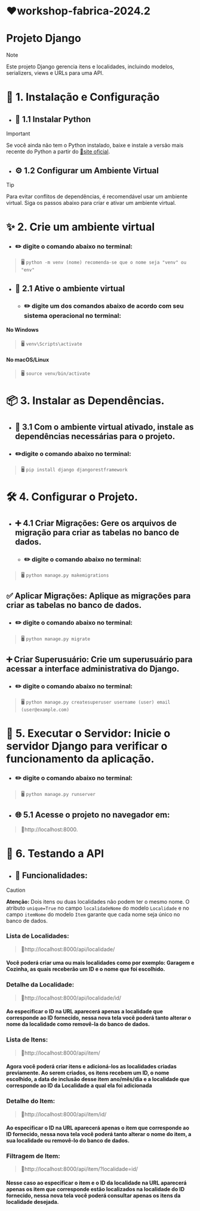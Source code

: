 # ❤️workshop-fabrica-2024.2
# Projeto Django

> [!NOTE]
> Este projeto Django gerencia itens e localidades, incluindo modelos, serializers, views e URLs para uma API.

# 🔧 1. Instalação e Configuração

 - ## 🐍 1.1 Instalar Python
> [!IMPORTANT]
> Se você ainda não tem o Python instalado, baixe e instale a versão mais recente do Python a partir do [🔗site oficial](https://www.python.org/downloads/).


- ## ⚙️ 1.2 Configurar um Ambiente Virtual

> [!TIP]
> Para evitar conflitos de dependências, é recomendável usar um ambiente virtual. Siga os passos abaixo para criar e ativar um ambiente virtual.

#### 

 # ✨ 2. Crie um ambiente virtual
  - ### ✏️ digite o comando abaixo no terminal:

>🖥️ `python -m venv (nome) recomenda-se que o nome seja "venv" ou "env"`

- ## 🔌 2.1 Ative o ambiente virtual

  - ### ✏️ digite um dos comandos abaixo de acordo com seu sistema operacional no terminal:
#### No Windows

>🖥️ `venv\Scripts\activate`

#### No macOS/Linux
>🖥️ `source venv/bin/activate`

# 📦 3. Instalar as Dependências.
  
 - ## 💾 3.1 Com o ambiente virtual ativado, instale as dependências necessárias para o projeto.
    
  - ### ✏️digite o comando abaixo no terminal:
>🖥️ `pip install django djangorestframework`

# 🛠️ 4. Configurar o Projeto.

- ## ➕ 4.1 Criar Migrações: Gere os arquivos de migração para criar as tabelas no banco de dados.
  - ### ✏️ digite o comando abaixo no terminal:
>🖥️ `python manage.py makemigrations`

## ✅ Aplicar Migrações: Aplique as migrações para criar as tabelas no banco de dados.
  - ### ✏️ digite o comando abaixo no terminal:
>🖥️ `python manage.py migrate`

## ➕ Criar Superusuário: Crie um superusuário para acessar a interface administrativa do Django.
  - ### ✏️ digite o comando abaixo no terminal:
>🖥️ `python manage.py createsuperuser username (user) email (user@example.com)`

# 🚀 5. Executar o Servidor: Inicie o servidor Django para verificar o funcionamento da aplicação.
- ### ✏️ digite o comando abaixo no terminal:
> 🖥️ `python manage.py runserver`

- ## 🌐 5.1 Acesse o projeto no navegador em:
>🔗http://localhost:8000.

# 🧪 6. Testando a API

- ## 🧩 Funcionalidades: 

> [!CAUTION]
> **Atenção:** Dois itens ou duas localidades não podem ter o mesmo nome. O atributo `unique=True` no campo `localidadeNome` do modelo `Localidade` e no campo `itemNome` do modelo `Item` garante que cada nome seja único no banco de dados.

### Lista de Localidades: 
> 🔗http://localhost:8000/api/localidade/

#### Você poderá criar uma ou mais localidades como por exemplo: Garagem e Cozinha, as quais receberão um ID e o nome que foi escolhido.

### Detalhe da Localidade: 
> 🔗http://localhost:8000/api/localidade/id/

#### Ao especificar o ID na URL aparecerá apenas a localidade que corresponde ao ID fornecido, nessa nova tela você poderá tanto alterar o nome da localidade como removê-la do banco de dados.

### Lista de Itens: 
> 🔗http://localhost:8000/api/item/

#### Agora você poderá criar itens e adicioná-los as localidades criadas previamente. Ao serem criados, os itens recebem um ID, o nome escolhido, a data de inclusão desse item ano/mês/dia e a localidade que corresponde ao ID da Localidade a qual ela foi adicionada

### Detalhe do Item: 
> 🔗http://localhost:8000/api/item/id/

#### Ao especificar o ID na URL aparecerá apenas o item que corresponde ao ID fornecido, nessa nova tela você poderá tanto alterar o nome do item, a sua localidade ou removê-lo do banco de dados.

### Filtragem de Item:
> 🔗http://localhost:8000/api/item/?localidade=id/
> 
#### Nesse caso ao especificar o item e o ID da localidade na URL aparecerá apenas os item que corresponde estão localizados na localidade do ID fornecido, nessa nova tela você poderá consultar apenas os itens da localidade desejada.




